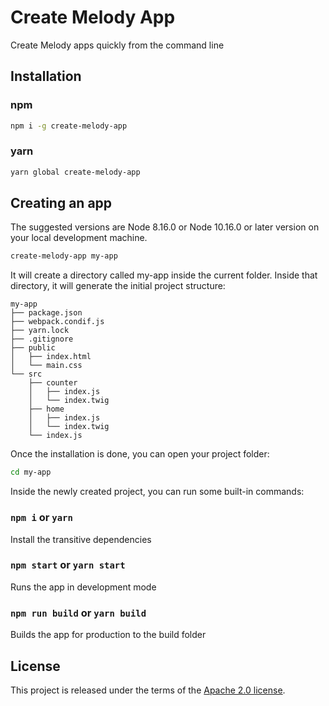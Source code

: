 # Create Melody App

Create Melody apps quickly from the command line

## Installation

### npm
```sh
npm i -g create-melody-app
```

### yarn
```sh
yarn global create-melody-app
```

## Creating an app

The suggested versions are Node 8.16.0 or Node 10.16.0 or later version on your local development machine.

```sh
create-melody-app my-app
```

It will create a directory called my-app inside the current folder.
Inside that directory, it will generate the initial project structure:

```
my-app
├── package.json
├── webpack.condif.js
├── yarn.lock
├── .gitignore
├── public
│   ├── index.html
│   └── main.css
└── src
    ├── counter
    │   ├── index.js
    │   └── index.twig
    ├── home
    │   ├── index.js
    │   └── index.twig
    └── index.js
```

Once the installation is done, you can open your project folder:

```sh
cd my-app
```

Inside the newly created project, you can run some built-in commands:

### `npm i` or `yarn`

Install the transitive dependencies

### `npm start` or `yarn start`

Runs the app in development mode

### `npm run build` or `yarn build`

Builds the app for production to the build folder

## License
This project is released under the terms of the [Apache 2.0 license](http://www.apache.org/licenses/LICENSE-2.0).
